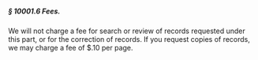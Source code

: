 ##### § 10001.6 Fees. #####

We will not charge a fee for search or review of records requested under this part, or for the correction of records. If you request copies of records, we may charge a fee of $.10 per page.